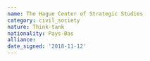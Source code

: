 ```yaml
---
name: The Hague Center of Strategic Studies
category: civil_society
nature: Think-tank
nationality: Pays-Bas
alliance: 
date_signed: '2018-11-12'
---
```

    